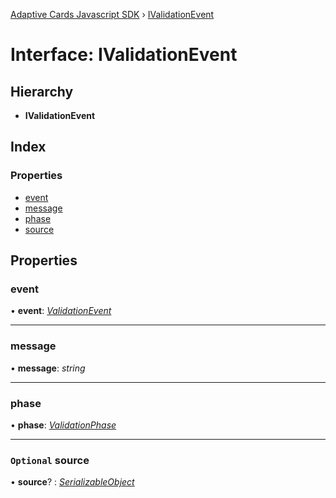 [Adaptive Cards Javascript SDK](../README.md) › [IValidationEvent](ivalidationevent.md)

# Interface: IValidationEvent

## Hierarchy

* **IValidationEvent**

## Index

### Properties

* [event](ivalidationevent.md#event)
* [message](ivalidationevent.md#message)
* [phase](ivalidationevent.md#phase)
* [source](ivalidationevent.md#optional-source)

## Properties

###  event

• **event**: *[ValidationEvent](../enums/validationevent.md)*

___

###  message

• **message**: *string*

___

###  phase

• **phase**: *[ValidationPhase](../enums/validationphase.md)*

___

### `Optional` source

• **source**? : *[SerializableObject](../classes/serializableobject.md)*
